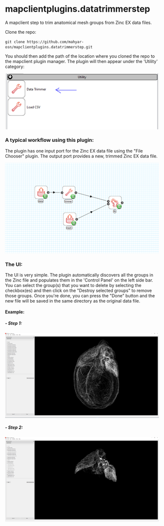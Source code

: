 # mapclientplugins.datatrimmerstep
A mapclient step to trim anatomical mesh groups from Zinc EX data files.

Clone the repo:

`git clone https://github.com/mahyar-osn/mapclientplugins.datatrimmerstep.git`

You should then add the path of the location where you cloned the repo to the mapclient plugin manager.
The plugin will then appear under the 'Utility' category:

![alt text](resources/utility.png)

### A typical workflow using this plugin:

The plugin has one input port for the Zinc EX data file using the "File Chooser" plugin. The output port provides
a new, trimmed Zinc EX data file.

![alt text](resources/workflow.png)

### The UI:

The UI is very simple. The plugin automatically discovers all the groups in the Zinc file and populates them in the 
'Control Panel' on the left side bar. You can select the group(s) that you want to delete by selecting the checkbox(es) 
and then click on the "Destroy selected groups" to remove those groups. Once you're done, you can press the "Done" button
and the new file will be saved in the same directory as the original data file.

#### Example:
##### - Step 1:

![alt text](resources/step1.png)

##### - Step 2:

![alt text](resources/step2.png)
